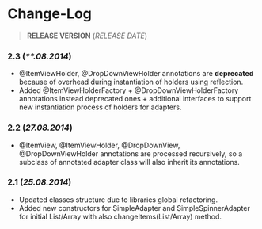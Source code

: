 Change-Log
===============

> **RELEASE VERSION** (<i>RELEASE DATE</i>)

### **2.3** (<i>**.08.2014</i>) ###
- @ItemViewHolder, @DropDownViewHolder annotations are **deprecated** because of overhead during
instantiation of holders using reflection.
- Added @ItemViewHolderFactory + @DropDownViewHolderFactory annotations instead deprecated ones +
additional interfaces to support new instantiation process of holders for adapters.

### **2.2** (<i>27.08.2014</i>) ###
- @ItemView, @ItemViewHolder, @DropDownView, @DropDownViewHolder annotations are processed recursively, 
so a subclass of annotated adapter class will also inherit its annotations.

### **2.1** (<i>25.08.2014</i>) ###
- Updated classes structure due to libraries global refactoring.
- Added new constructors for SimpleAdapter and SimpleSpinnerAdapter for initial List/Array with also 
changeItems(List/Array) method.